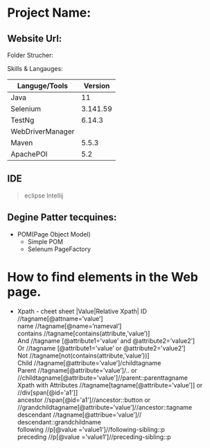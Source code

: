 # Project Name:

## Website Url:



Folder Strucher: 


Skills & Langauges:

|Languge/Tools|Version|
|---------|------|
|Java|11|
|Selenium|3.141.59|
|TestNg|6.14.3|
|WebDriverManager||
|Maven|5.5.3|
|ApachePOI|5.2|

## IDE 
> eclipse
> Intellij

## Degine Patter tecquines: 
- POM(Page Object Model)
  - Simple POM
  - Selenum PageFactory
# How to find elements in the Web page.
- Xpath - cheet sheet
|Value|Relative Xpath|
ID 	//tagname[@attname=’value’]		
name	//tagname[@name=’nameval’]		
contains	//tagname[contains(attribute,’value’)]		
And	//tagname [@attribute1=’value’ and @attribute2=’value2’]		
Or 	//tagname [@attribute1=’value’ or @attribute2=’value2’]		
Not 	//tagname[not(contains(attribute,’value’))]		
Child	//tagname[@attribute=’value’]/childtagname		
Parent	//tagname[@attribute=’value’]/..  or //childtagname[@attribute='value']//parent::parenttagname		
Xpath with Attributes	//tagname[tagname[@attribute=’value’]] or //div[span[@id='a1']]		
ancestor	//span[@id='a1']//ancestor::button or //grandchildtagname[@attribute=’value’]//ancestor::tagname		
descendant	//tagname[@attribue=’value’]// descendant::grandchildname		
following	//p[@value ='value1']//following-sibling::p		
preceding	//p[@value ='value1']//preceding-sibling::p		
			
			
			
 
 
